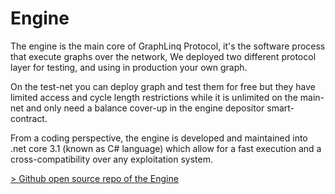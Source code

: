 # Engine

The engine is the main core of GraphLinq Protocol, it's the software process that execute graphs over the network, We deployed two different protocol layer for testing, and using in production your own graph.

On the test-net you can deploy graph and test them for free but they have limited access and cycle length restrictions while it is unlimited on the main-net and only need a balance cover-up in the engine depositor smart-contract.

From a coding perspective, the engine is developed and maintained into .net core 3.1 (known as C# language) which allow for a fast execution and a cross-compatibility over any exploitation system.

[> Github open source repo of the Engine](https://github.com/GraphLinq/GraphLinq.Engine)[\
](https://docs.graphlinq.io/graph/3-cycle)
